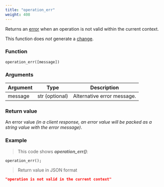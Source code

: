 ```yaml
---
title: "operation_err"
weight: 408
---
```


Returns an [error](../../data-types/error) when an operation is not valid within the current context.

This function does *not* generate a [change](../../overview/changes).

### Function

`operation_err([message])`

### Arguments

Argument | Type | Description
-------- | ---- | -----------
message | str (optional) | Alternative error message.

### Return value

An error value *(in a client response, an error value will be packed as a string value with the error message)*.

### Example

> This code shows ***operation_err()***:

```thingsdb,json_response
operation_err();
```

> Return value in JSON format

```json
"operation is not valid in the current context"
```
